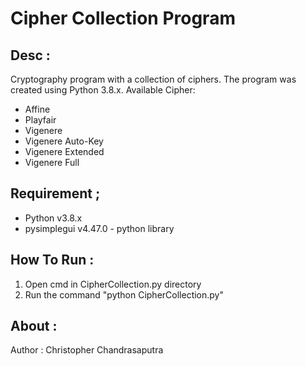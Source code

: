 # Cipher Collection Program
## Desc :
Cryptography program with a collection of ciphers. The program was created using Python 3.8.x.
Available Cipher:
- Affine
- Playfair
- Vigenere
- Vigenere Auto-Key
- Vigenere Extended
- Vigenere Full
## Requirement ;
- Python v3.8.x
- pysimplegui v4.47.0 - python library
## How To Run :
1. Open cmd in CipherCollection.py directory
2. Run the command "python CipherCollection.py"
## About :
Author : Christopher Chandrasaputra
